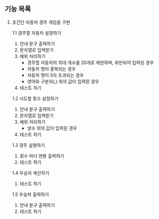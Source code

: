 ## 기능 목록

1. 초간단 자동차 경주 게임을 구현

   1.1 경주할 자동차 설정하기
    1. 안내 문구 출력하기
    2. 문자열로 입력받기
    3. 예외 처리하기
        - 경주할 자동차의 최대 개수를 20개로 제한하며, 위반되어 입력된 경우
        - 자동차 명이 중복되는 경우
        - 자동차 명이 5자 초과되는 경우
        - 영어와 구분자(,) 외의 값이 입력된 경우
    4. 테스트 하기

   1.2 시도할 횟수 설정하기
    1. 안내 문구 출력하기
    2. 문자열로 입력받기
    3. 예외 처리하기
        - 양수 외의 값이 입력된 경우
    4. 테스트 하기

   1.3 경주 실행하기
    1. 횟수 마다 현황 출력하기
    2. 테스트 하기

   1.4 우승자 계산하기
    1. 테스트 하기

   1.5 우승차 출력하기
    1. 안내 문구 출력하기
    2. 테스트 하기
    
